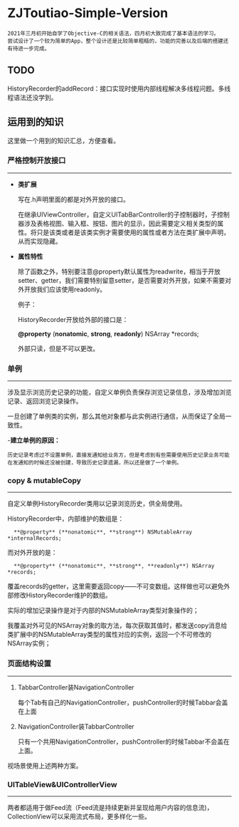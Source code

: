 # ZJToutiao-Simple-Version

```
2021年三月初开始自学了Objective-C的相关语法，四月初大致完成了基本语法的学习。
尝试设计了一个较为简单的App，整个设计还是比较简单粗糙的，功能的完善以及后端的搭建还有待进一步完成。
```

## TODO

HistoryRecorder的addRecord：接口实现时使用内部线程解决多线程问题。多线程语法还没学到。





## 运用到的知识

  这里做一个用到的知识汇总，方便查看。





### 严格控制开放接口
-------------

- **类扩展**

  写在.h声明里面的都是对外开放的接口。

  在继承UIViewController，自定义UITabBarController的子控制器时，子控制器涉及表格视图、输入框、按钮、图片的显示，因此需要定义相关类型的属性。将只是该类或者是该类实例才需要使用的属性或者方法在类扩展中声明，从而实现隐藏。

- **属性特性**

  除了函数之外，特别要注意@property默认属性为readwrite，相当于开放setter、getter，我们需要特别留意setter，是否需要对外开放，如果不需要对外开放我们应该使用readonly。

  例子：

  HistoryRecorder开放给外部的接口是：

  **@property** (**nonatomic**, **strong**, **readonly**) NSArray *records;

  外部只读，但是不可以更改。




### 单例
-------------

  涉及显示浏览历史记录的功能，自定义单例负责保存浏览记录信息，涉及增加浏览记录、返回浏览记录操作。

  一旦创建了单例类的实例，那么其他对象都与此实例进行通信，从而保证了全局一致性。

-**建立单例的原因：**

    历史记录考虑过不设置单例，直接发通知给业务方，但是考虑到有些需要使用历史记录业务可能在发通知的时候还没被创建，导致历史记录遗漏，所以还是做了一个单例。




### copy & mutableCopy
-------------

  自定义单例HistoryRecorder类用以记录浏览历史，供全局使用。

  HistoryRecorder中，内部维护的数组是：

      **@property** (**nonatomic**, **strong**) NSMutableArray *internalRecords;

  而对外开放的是：

      **@property** (**nonatomic**, **strong**, **readonly**) NSArray *records;

  覆盖records的getter，这里需要返回copy——不可变数组。这样做也可以避免外部修改HistoryRecorder维护的数组。

  实际的增加记录操作是对于内部的NSMutableArray类型对象操作的；

  我覆盖对外可见的NSArray对象的取方法，每次获取其值时，都发送copy消息给类扩展中的NSMutableArray类型的属性对应的实例，返回一个不可修改的NSArray实例；




### 页面结构设置
-------------

  1. TabbarController装NavigationController

      每个Tab有自己的NavigationController，pushController的时候Tabbar会盖在上面

  2. NavigationController装TabbarController

      只有一个共用NavigationController，pushController的时候Tabbar不会盖在上面。

  视场景使用上述两种方案。




### UITableView&UIControllerView
-------------

  两者都适用于做Feed流（Feed流是持续更新并呈现给用户内容的信息流)，CollectionView可以采用流式布局，更多样化一些。










